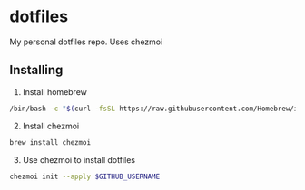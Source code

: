 # dotfiles

My personal dotfiles repo. Uses chezmoi

## Installing

1. Install homebrew  

```bash
/bin/bash -c "$(curl -fsSL https://raw.githubusercontent.com/Homebrew/install/HEAD/install.sh)"
```

2. Install chezmoi
```bash
brew install chezmoi
```

3. Use chezmoi to install dotfiles
```bash
chezmoi init --apply $GITHUB_USERNAME
```
